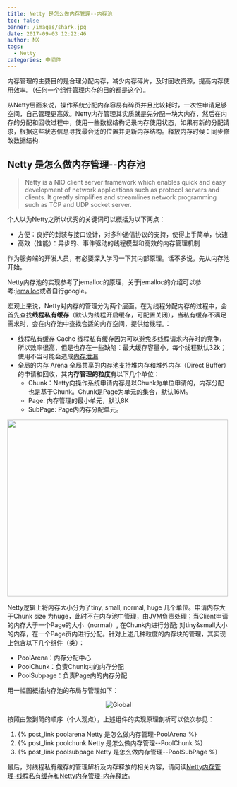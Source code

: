 ```yaml
---
title: Netty 是怎么做内存管理--内存池
toc: false
banner: /images/shark.jpg
date: 2017-09-03 12:22:46
author: NX
tags:
  - Netty
categories: 中间件
---
```

内存管理的主要目的是合理分配内存，减少内存碎片，及时回收资源，提高内存使用效率。（任何一个组件管理内存的目的都是这个）。

从Netty层面来说，操作系统分配内存容易有碎页并且比较耗时，一次性申请足够空间，自己管理更高效。Netty内存管理其实质就是先分配一块大内存，然后在内存的分配和回收过程中，使用一些数据结构记录内存使用状态，如果有新的分配请求，根据这些状态信息寻找最合适的位置并更新内存结构。释放内存时候：同步修改数据结构.

## Netty 是怎么做内存管理--内存池
> Netty is a NIO client server framework which enables quick and easy development of network applications such as protocol servers and clients. It greatly simplifies and streamlines network programming such as TCP and UDP socket server.  

个人以为Netty之所以优秀的关键词可以概括为以下两点：
+ 方便：良好的封装与接口设计，对多种通信协议的支持，使得上手简单，快速
+ 高效（性能）：异步的、事件驱动的线程模型和高效的内存管理机制

作为服务端的开发人员，有必要深入学习一下其内部原理。话不多说，先从内存池开始。
<!-- more -->

Netty内存池的实现参考了jemalloc的原理，关于jemalloc的介绍可以参考:[jemalloc](https://www.facebook.com/notes/facebook-engineering/scalable-memory-allocation-using-jemalloc/480222803919/)或者自行google。  

宏观上来说，Netty对内存的管理分为两个层面。在为线程分配内存的过程中，会首先查找**线程私有缓存**（默认为线程开启缓存，可配置关闭），当私有缓存不满足需求时，会在内存池中查找合适的内存空间，提供给线程。：
+ 线程私有缓存 Cache 
    线程私有缓存因为可以避免多线程请求内存时的竞争，所以效率很高，但是也存在一些缺陷：最大缓存容量小，每个线程默认32k；使用不当可能会造成[内存泄漏](https://caorong.github.io/2016/08/27/netty-hole/).
+ 全局的内存 Arena
    全局共享的内存池支持堆内存和堆外内存（Direct Buffer）的申请和回收，其**内存管理的粒度**有以下几个单位：
    + Chunk：Netty向操作系统申请内存是以Chunk为单位申请的，内存分配也是基于Chunk。Chunk是Page为单元的集合，默认16M。
    + Page: 内存管理的最小单元，默认8K
    + SubPage: Page内内存分配单元。

<img src="unit.png" width = "500" height = "400" align=center />

Netty逻辑上将内存大小分为了tiny, small, normal, huge 几个单位。申请内存大于Chunk size 为huge，此时不在内存池中管理，由JVM负责处理；当Client申请的内存大于一个Page的大小（normal）, 在Chunk内进行分配; 对tiny&small大小的内存，在一个Page页内进行分配。针对上述几种粒度的内存块的管理，其实现上包含以下几个组件（类）：

+ PoolArena：内存分配中心
+ PoolChunk：负责Chunk内的内存分配
+ PoolSubpage：负责Page内的内存分配

用一幅图概括内存池的布局与管理如下：

<div align = center>

![Global](global.jpg)

</div>

按照由繁到简的顺序（个人观点），上述组件的实现原理剖析可以依次参见：
1. {% post_link poolarena Netty 是怎么做内存管理-PoolArena %}
2. {% post_link poolchunk Netty 是怎么做内存管理--PoolChunk %}
3. {% post_link poolsubpage  Netty 是怎么做内存管理--PoolSubPage %}

最后，对线程私有缓存的管理解析及内存释放的相关内容，请阅读[Netty内存管理-线程私有缓存]()和[Netty内存管理-内存释放]()。
